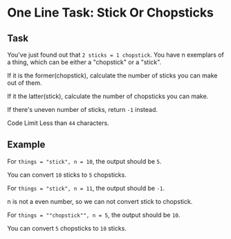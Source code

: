 # One Line Task: Stick Or Chopsticks

## Task

You've just found out that `2 sticks = 1 chopstick`. You have n exemplars of a thing, which can be either a "chopstick" or a "stick".

If it is the former(chopstick), calculate the number of sticks you can make out of them.

If it the latter(stick), calculate the number of chopsticks you can make.

If there's uneven number of sticks, return `-1` instead.

Code Limit
Less than `44` characters.

## Example

For `things = "stick", n = 10`, the output should be `5`.

You can convert `10` sticks to `5` chopsticks.

For `things = "stick", n = 11`, the output should be `-1`.

n is not a even number, so we can not convert stick to chopstick.

For `things = ""chopstick"", n = 5`, the output should be `10`.

You can convert `5` chopsticks to `10` sticks.